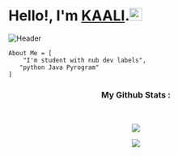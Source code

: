 # Hello!, I'm <a href="https://www.techdro.id/">KAALI</a>.<img src="https://media.giphy.com/media/hvRJCLFzcasrR4ia7z/giphy.gif" width="25px">

![Header](https://telegra.ph/file/1d3732b1bb44986402614.jpg)

```
About Me = [
    "I'm student with nub dev labels",
   "python Java Pyrogram"
]
```

<h3 align="center"><b>My Github Stats :</b></h3><br>
<p align="center"><a href="https://github.com/ShaDowCluB"><img src="https://github-readme-stats.vercel.app/api?username=ShaDowCluB&show_icons=true&theme=radical"></a></p>
<p align="center"><a href="https://github.com/ShaDowCluB"><img src="https://github-readme-stats.vercel.app/api/top-langs/?username=ShaDowClub&theme=radical&layout=compact"></a></p>
<h3 align




